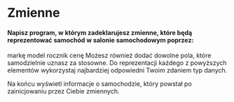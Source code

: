 # Zmienne

#### Napisz program, w którym zadeklarujesz zmienne, które będą reprezentować samochód w salonie samochodowym poprzez:

markę
model
rocznik
cenę
Możesz również dodać dowolne pola, które samodzielnie uznasz za stosowne. Do reprezentacji każdego z powyższych elementów wykorzystaj najbardziej odpowiedni Twoim zdaniem typ danych.

Na końcu wyświetl informacje o samochodzie, który powstał po zainicjowaniu przez Ciebie zmiennych.